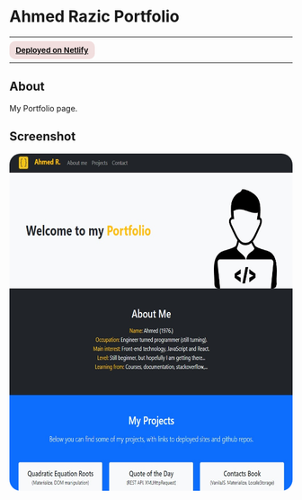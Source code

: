 # Ahmed Razic Portfolio

---

<div>
<a href="https://animated-kitten-bf5924.netlify.app/" target="_blank" rel="noopener noreferrer"
    style="padding:0.5rem 0.7rem;
    color: black;
    background: #F1DEDE;
    border-radius:10px;
    font-size:0.85rem;
    font-weight:600;">Deployed on Netlify</a>
</div>

---

## About

<p>My Portfolio page.</p>

## Screenshot

<img src="/screenshot.jpg" height="600" style="border-radius:20px;margin-bottom:2rem;" />
